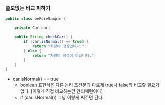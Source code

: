 ### 쓸모없는 비교 피하기
```java
public class beForeSample {

    private Car car;

    public String checkCar() {
        if (car.isNormal() == true) {
            return "차량이 정상입니다.";
        } else {
            return "차량이 정상이 아닙니다.";
        }
    }
}

```
- car.isNormal() == true  
  - boolean 표현식은 다른 논리 조건문과 다르게 true나 false와 비교할
필요가 없다. [이렇게 직접 비교하는건 안티패턴이다]
  - if (car.isNormal()) 그냥 이렇게 써주면 된다.